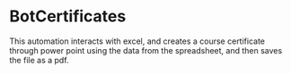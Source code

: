 # BotCertificates
This automation interacts with excel, and creates a course certificate through power point using the data from the spreadsheet, and then saves the file as a pdf.

